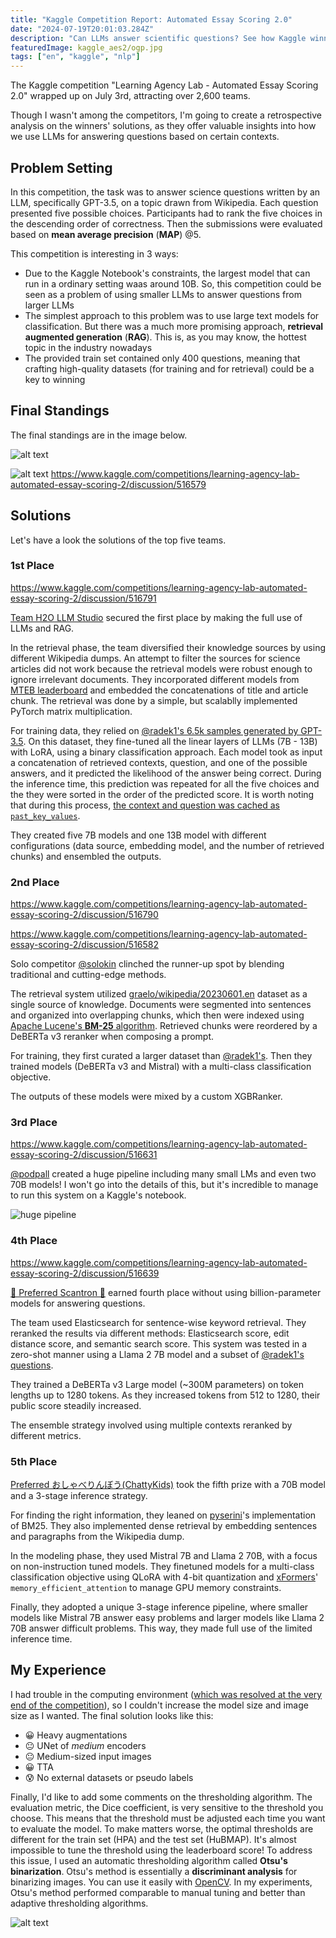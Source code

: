 ```yaml
---
title: "Kaggle Competition Report: Automated Essay Scoring 2.0"
date: "2024-07-19T20:01:03.284Z"
description: "Can LLMs answer scientific questions? See how Kaggle winners used LLMs and RAG!"
featuredImage: kaggle_aes2/ogp.jpg
tags: ["en", "kaggle", "nlp"]
---
```


The Kaggle competition "Learning Agency Lab - Automated Essay Scoring 2.0" wrapped up on July 3rd, attracting over 2,600 teams.

Though I wasn't among the competitors, I'm going to create a retrospective analysis on the winners' solutions, as they offer valuable insights into how we use LLMs for answering questions based on certain contexts.

## Problem Setting

In this competition, the task was to answer science questions written by an LLM, specifically GPT-3.5, on a topic drawn from Wikipedia. Each question presented five possible choices. Participants had to rank the five choices in the descending order of correctness. Then the submissions were evaluated based on **mean average precision** (**MAP**) @5.

This competition is interesting in 3 ways:

- Due to the Kaggle Notebook's constraints, the largest model that can run in a ordinary setting waas around 10B. So, this competition could be seen as a problem of using smaller LLMs to answer questions from larger LLMs
- The simplest approach to this problem was to use large text models for classification. But there was a much more promising approach, **retrieval augmented generation** (**RAG**). This is, as you may know, the hottest topic in the industry nowadays
- The provided train set contained only 400 questions, meaning that crafting high-quality datasets (for training and for retrieval) could be a key to winning

## Final Standings

The final standings are in the image below.

![alt text](image.png)

![alt text](image-1.png)
https://www.kaggle.com/competitions/learning-agency-lab-automated-essay-scoring-2/discussion/516579

## Solutions

Let's have a look the solutions of the top five teams.

### 1st Place

https://www.kaggle.com/competitions/learning-agency-lab-automated-essay-scoring-2/discussion/516791

[Team H2O LLM Studio](https://www.kaggle.com/competitions/kaggle-llm-science-exam/discussion/446422) secured the first place by making the full use of LLMs and RAG.

In the retrieval phase, the team diversified their knowledge sources by using different Wikipedia dumps. An attempt to filter the sources for science articles did not work because the retrieval models were robust enough to ignore irrelevant documents. They incorporated different models from [MTEB leaderboard](https://huggingface.co/spaces/mteb/leaderboard) and embedded the concatenations of title and article chunk. The retrieval was done by a simple, but scalablly implemented PyTorch matrix multiplication.

For training data, they relied on [@radek1's 6.5k samples generated by GPT-3.5](https://www.kaggle.com/datasets/radek1/additional-train-data-for-llm-science-exam). On this dataset, they fine-tuned all the linear layers of LLMs (7B - 13B) with LoRA, using a binary classification approach. Each model took as input a concatenation of retrieved contexts, question, and one of the possible answers, and it predicted the likelihood of the answer being correct. During the inference time, this prediction was repeated for all the five choices and the they were sorted in the order of the predicted score. It is worth noting that during this process, [the context and question was cached as `past_key_values`](https://discuss.huggingface.co/t/past-key-values-why-not-past-key-values-queries/31941).

They created five 7B models and one 13B model with different configurations (data source, embedding model, and the number of retrieved chunks) and ensembled the outputs.

### 2nd Place

https://www.kaggle.com/competitions/learning-agency-lab-automated-essay-scoring-2/discussion/516790

https://www.kaggle.com/competitions/learning-agency-lab-automated-essay-scoring-2/discussion/516582

Solo competitor [@solokin](https://www.kaggle.com/competitions/kaggle-llm-science-exam/discussion/448256) clinched the runner-up spot by blending traditional and cutting-edge methods.

The retrieval system utilized [graelo/wikipedia/20230601.en](https://huggingface.co/datasets/graelo/wikipedia/viewer/20230601.en) dataset as a single source of knowledge. Documents were segmented into sentences and organized into overlapping chunks, which then were indexed using [Apache Lucene's **BM-25** algorithm](https://lucene.apache.org/core/7_0_1/core/org/apache/lucene/search/similarities/BM25Similarity.html). Retrieved chunks were reordered by a DeBERTa v3 reranker when composing a prompt.

For training, they first curated a larger dataset than [@radek1's](https://www.kaggle.com/datasets/radek1/additional-train-data-for-llm-science-exam). Then they trained models (DeBERTa v3 and Mistral) with a multi-class classification objective.

The outputs of these models were mixed by a custom XGBRanker.

### 3rd Place

https://www.kaggle.com/competitions/learning-agency-lab-automated-essay-scoring-2/discussion/516631

[@podpall](https://www.kaggle.com/competitions/kaggle-llm-science-exam/discussion/446358) created a huge pipeline including many small LMs and even two 70B models! I won't go into the details of this, but it's incredible to manage to run this system on a Kaggle's notebook.

![huge pipeline](podpall.png)

### 4th Place

https://www.kaggle.com/competitions/learning-agency-lab-automated-essay-scoring-2/discussion/516639

[📝 Preferred Scantron 📝](https://www.kaggle.com/competitions/kaggle-llm-science-exam/discussion/446307) earned fourth place without using billion-parameter models for answering questions.

The team used Elasticsearch for sentence-wise keyword retrieval. They reranked the results via different methods: Elasticsearch score, edit distance score, and semantic search score. This system was tested in a zero-shot manner using a Llama 2 7B model and a subset of [@radek1's questions](https://www.kaggle.com/datasets/radek1/additional-train-data-for-llm-science-exam).

They trained a DeBERTa v3 Large model (~300M parameters) on token lengths up to 1280 tokens. As they increased tokens from 512 to 1280, their public score steadily increased.

The ensemble strategy involved using multiple contexts reranked by different metrics.

### 5th Place

[Preferred おしゃべりんぼう(ChattyKids)](https://www.kaggle.com/competitions/kaggle-llm-science-exam/discussion/446293) took the fifth prize with a 70B model and a 3-stage inference strategy.

For finding the right information, they leaned on [pyserini](https://github.com/castorini/pyserini)'s implementation of BM25. They also implemented dense retrieval by embedding sentences and paragraphs from the Wikipedia dump.

In the modeling phase, they used Mistral 7B and Llama 2 70B, with a focus on non-instruction tuned models. They finetuned models for a multi-class classification objective using QLoRA with 4-bit quantization and [xFormers](https://github.com/facebookresearch/xformers)' `memory_efficient_attention` to manage GPU memory constraints.

Finally, they adopted a unique 3-stage inference pipeline, where smaller models like Mistral 7B answer easy problems and larger models like Llama 2 70B answer difficult problems. This way, they made full use of the limited inference time.

## My Experience

I had trouble in the computing environment ([which was resolved at the very end of the competition](https://hippocampus-garden.com/workbench_shm/)), so I couldn't increase the model size and image size as I wanted. The final solution looks like this:

- 😀 Heavy augmentations
- 😐 UNet of *medium* encoders
- 😐 Medium-sized input images
- 😀 TTA 
- 😰 No external datasets or pseudo labels

Finally, I'd like to add some comments on the thresholding algorithm. The evaluation metric, the Dice coefficient, is very sensitive to the threshold you choose. This means that the threshold must be adjusted each time you want to evaluate the model. To make matters worse, the optimal thresholds are different for the train set (HPA) and the test set (HuBMAP). It's almost impossible to tune the threshold using the leaderboard score! To address this issue, I used an automatic thresholding algorithm called **Otsu's binarization**. Otsu's method is essentially a **discriminant analysis** for binarizing images. You can use it easily with [OpenCV](https://docs.opencv.org/4.x/d7/d4d/tutorial_py_thresholding.html). In my experiments, Otsu's method performed comparable to manual tuning and better than adaptive thresholding algorithms.

![alt text](image-2.png)